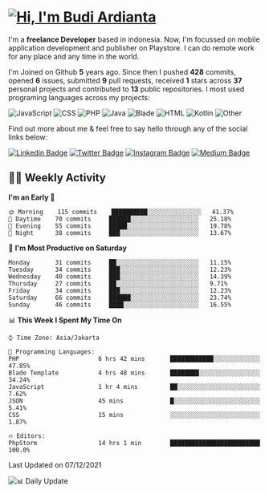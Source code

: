 # [![Hi, I'm Budi Ardianta](https://readme-typing-svg.herokuapp.com?size=24&vCenter=true&lines=%F0%9F%91%8B+Hi%2C+I'm+Budi+Ardianta+;%F0%9F%92%BB+Android+And+Web+Developer+)](https://git.io/typing-svg)

I'm a **freelance Developer** based in indonesia. Now, I'm focussed on mobile application development and publisher on Playstore. I can do remote work for any place and any time in the world.

I'm Joined on Github **5** years ago. Since then I pushed **428** commits, opened **6** issues, submitted **9** pull requests, received **1** stars across **37** personal projects and contributed to **13** public repositories.
I most used programing languages across my projects:

![JavaScript](https://img.shields.io/badge/-JavaScript-%23f1e05a?style=flat&logo=JavaScript&logoColor=white)
![CSS](https://img.shields.io/badge/-CSS-%23563d7c?style=flat&logo=CSS&logoColor=white)
![PHP](https://img.shields.io/badge/-PHP-%234F5D95?style=flat&logo=PHP&logoColor=white)
![Java](https://img.shields.io/badge/-Java-%23b07219?style=flat&logo=Java&logoColor=white)
![Blade](https://img.shields.io/badge/-Blade-%23f7523f?style=flat&logo=Blade&logoColor=white)
![HTML](https://img.shields.io/badge/-HTML-%23e34c26?style=flat&logo=HTML&logoColor=white)
![Kotlin](https://img.shields.io/badge/-Kotlin-%23A97BFF?style=flat&logo=Kotlin&logoColor=white)
![Other](https://img.shields.io/badge/-Other-%23ededed?style=flat&logo=Other&logoColor=white)

Find out more about me & feel free to say hello through any of the social links below:

[![Linkedin Badge](https://img.shields.io/badge/-budiardianata-blue?style=flat&logo=Linkedin&logoColor=white&link=https://www.linkedin.com/in/budiardianata/)](https://www.linkedin.com/in/budiardianata/)
[![Twitter Badge](https://img.shields.io/badge/-budiardianata-%231DA1F2.svg?style=flat&logo=twitter&logoColor=white&link=https://www.twitter.com/budiardianata)](https://www.linkedin.com/in/budiardianata/)
[![Instagram Badge](https://img.shields.io/badge/-budiardianata-purple?style=flat&logo=instagram&logoColor=white&link=https://instagram.com/budiardianata/)](https://instagram.com/budiardianata)
[![Medium Badge](https://img.shields.io/badge/-@budiardianata-%2312100E.svg?style=flat&logo=Medium&logoColor=white&link=https://medium.com/@budiardianata/)](https://medium.com/@budiardianata)

## 👨‍💻 Weekly Activity
<!--START_SECTION:waka-->
**I'm an Early 🐤** 

```text
🌞 Morning    115 commits    ██████████░░░░░░░░░░░░░░░   41.37% 
🌆 Daytime    70 commits     ██████░░░░░░░░░░░░░░░░░░░   25.18% 
🌃 Evening    55 commits     █████░░░░░░░░░░░░░░░░░░░░   19.78% 
🌙 Night      38 commits     ███░░░░░░░░░░░░░░░░░░░░░░   13.67%

```
📅 **I'm Most Productive on Saturday** 

```text
Monday       31 commits     ██░░░░░░░░░░░░░░░░░░░░░░░   11.15% 
Tuesday      34 commits     ███░░░░░░░░░░░░░░░░░░░░░░   12.23% 
Wednesday    40 commits     ███░░░░░░░░░░░░░░░░░░░░░░   14.39% 
Thursday     27 commits     ██░░░░░░░░░░░░░░░░░░░░░░░   9.71% 
Friday       34 commits     ███░░░░░░░░░░░░░░░░░░░░░░   12.23% 
Saturday     66 commits     ██████░░░░░░░░░░░░░░░░░░░   23.74% 
Sunday       46 commits     ████░░░░░░░░░░░░░░░░░░░░░   16.55%

```


📊 **This Week I Spent My Time On** 

```text
⌚︎ Time Zone: Asia/Jakarta

💬 Programming Languages: 
PHP                      6 hrs 42 mins       ████████████░░░░░░░░░░░░░   47.85% 
Blade Template           4 hrs 48 mins       ████████░░░░░░░░░░░░░░░░░   34.24% 
JavaScript               1 hr 4 mins         ██░░░░░░░░░░░░░░░░░░░░░░░   7.62% 
JSON                     45 mins             █░░░░░░░░░░░░░░░░░░░░░░░░   5.41% 
CSS                      15 mins             ░░░░░░░░░░░░░░░░░░░░░░░░░   1.87%

🔥 Editors: 
PhpStorm                 14 hrs 1 min        █████████████████████████   100.0%

```


 Last Updated on 07/12/2021
<!--END_SECTION:waka-->

![📊 Daily Update](https://github.com/budiardianata/budiardianata/actions/workflows/update-activity.yml/badge.svg)
